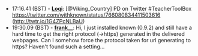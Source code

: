 * <a id="17:16.41">17:16.41 (BST)</a> - __[Loqi](https://github.com/Loqi)__: [@Viking_Country] PD on Twitter #TeacherToolBox https://twitter.com/withknown/status/766080834411503616 (http://twtr.io/1G4ZPcNLBaU)
* <a id="19:30.09">19:30.09 (BST)</a> - __[frank__](https://github.com/frank__)__: Hi, I just installed known (0.9.2) and still have a hard time to get the right protocol (->https) generated in the delivered webpages. Can I somehow force the protocol taken for url generating to https? Haven't found such a setting...
